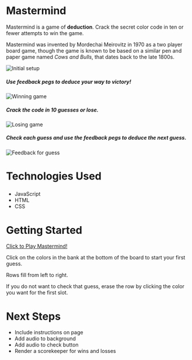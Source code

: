 # Mastermind
 Mastermind is a game of **deduction**. Crack the secret color code in ten or fewer attempts to win the game. 


 Mastermind was invented by Mordechai Meirovitz in 1970 as a two player board game, though the game is known to be based on a similar pen and paper game named *Cows and Bulls*, that dates back to the late 1800s.  



![Initial setup](https://i.imgur.com/8FAqwQU.png?1 "Initial setup")

##### Use feedback pegs to deduce your way to victory!
![Winning game](https://i.imgur.com/HQsOpEk.png?1 "Winning game")


##### Crack the code in 10 guesses or lose.
![Losing game](https://i.imgur.com/HnGMATw.png?1 "Losing Game")

##### Check each guess and use the feedback pegs to deduce the next guess.
![Feedback for guess](https://i.imgur.com/MDEZDVE.png?1 "Feedback for guess")

# Technologies Used
#####
  * JavaScript
  * HTML
  * CSS

# Getting Started
[Click to Play Mastermind!](https://heyjudesmom.github.io/Mastermind/)


Click on the colors in the bank at the bottom of the board to start your first guess. 


Rows fill from left to right.


If you do not want to check that guess, erase the row by clicking the color you want for the first slot.
# Next Steps
  * Include instructions on page
  * Add audio to background
  * Add audio to check button
  * Render a scorekeeper for wins and losses